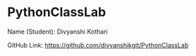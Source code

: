 # PythonClassLab
Name (Student): Divyanshi Kothari


GitHub Link: https://github.com/divyanshikgit/PythonClassLab
